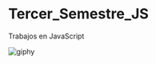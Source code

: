 # Tercer_Semestre_JS

Trabajos en JavaScript



![giphy](https://github.com/Vera2376/Tercer_Semestre_JS/assets/103527322/c452c7e5-47e8-4e45-84b2-bdc0641c9333)
